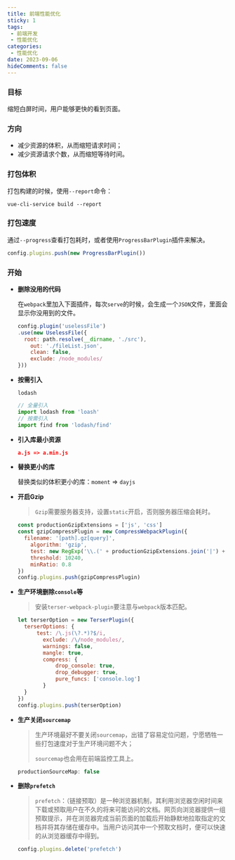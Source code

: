```yaml
---
title: 前端性能优化
sticky: 1
tags:
 - 前端开发
 - 性能优化
categories:
 - 性能优化
date: 2023-09-06
hideComments: false
---
```

### 目标

缩短白屏时间，用户能够更快的看到页面。

### 方向

- 减少资源的体积，从而缩短请求时间；
- 减少资源请求个数，从而缩短等待时间。

### 打包体积

打包构建的时候，使用`--report`命令：

```shell
vue-cli-service build --report
```

### 打包速度

通过`--progress`查看打包耗时，或者使用`ProgressBarPlugin`插件来解决。

```javascript
config.plugins.push(new ProgressBarPlugin())
```

### 开始

- **删除没用的代码**

  在`webpack`里加入下面插件，每次`serve`的时候，会生成一个`JSON`文件，里面会显示你没用到的文件。

  ```javascript
  config.plugin('uselessFile')
  .use(new UselessFile({
  	root: path.resolve(__dirname, './src'),
      out: './fileList.json',
      clean: false,
      exclude: /node_modules/
  }))
  ```

- **按需引入**

  `lodash`

  ```javascript
  // 全量引入
  import lodash from 'loash'
  // 按需引入
  import find from 'lodash/find'
  ```

- **引入库最小资源**

  ```json
  a.js => a.min.js
  ```

- **替换更小的库**

  替换类似的体积更小的库：`moment` => `dayjs`

- **开启Gzip**

  > `Gzip`需要服务器支持，设置`static`开启，否则服务器压缩会耗时。

  ```javascript
  const productionGzipExtensions = ['js', 'css']
  const gzipCompressPlugin = new CompressWebpackPlugin({
  	filename: '[path].gz[query]',
      algorithm: 'gzip',
      test: new RegExp('\\.(' + productionGzipExtensions.join('|') + ')$'),
      threshold: 10240,
      minRatio: 0.8
  })
  config.plugins.push(gzipCompressPlugin)
  ```

- **生产环境删除`console`等**

  > 安装`terser-webpack-plugin`要注意与`webpack`版本匹配。

  ```javascript
  let terserOption = new TerserPlugin({
  	terserOptions: {
  		test: /\.js(\?.*)?$/i,
          exclude: /\/node_modules/,
          warnings: false,
          mangle: true,
          compress: {
              drop_console: true,
              drop_debugger: true,
              pure_funcs: ['console.log']
          }
  	}
  })
  config.plugins.push(terserOption)
  ```

- **生产关闭`sourcemap`**

  > 生产环境最好不要关闭`sourcemap`，出错了容易定位问题，宁愿牺牲一些打包速度对于生产环境问题不大；
  >
  > `sourcemap`也会用在前端监控工具上。

  ```javascript
  productionSourceMap: false
  ```

- **删除`prefetch`**

  > `prefetch`：（链接预取）是一种浏览器机制，其利用浏览器空闲时间来下载或预取用户在不久的将来可能访问的文档。网页向浏览器提供一组预取提示，并在浏览器完成当前页面的加载后开始静默地拉取指定的文档并将其存储在缓存中。当用户访问其中一个预取文档时，便可以快速的从浏览器缓存中得到。

  ```javascript
  config.plugins.delete('prefetch')
  ```

  